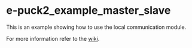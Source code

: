 # e-puck2_example_master_slave
This is an example showing how to use the local communication module.

For more information refer to the [wiki](https://www.gctronic.com/doc/index.php?title=e-puck2_robot_side_development#Master-slave_example).
